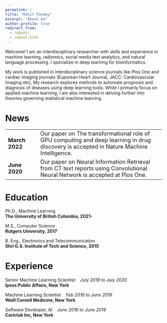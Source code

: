 ```yaml
---
permalink: /
title: "Mohit Pandey"
excerpt: "About me"
author_profile: true
redirect_from: 
  - /about/
  - /about.html
---
```


Welcome! I am an interdisciplinary researcher with skills and experience in machine learning, radiomics, social media text analytics, and natural language processing. I specialize in deep learning for bioinformatics. 

My work is published in interdisciplinary science journals like Plos One and cardiac imaging journals (Euporean Heart Journal, JACC: Cardiovascular Imaging etc), My research explores methods to automate prognosis and diagnosis of diseases using deep learning tools. While I primarily focus on applied machine learning, I am also interested in delving further into theories governing statistical machine learning. 

<!-- I am currently on the job market seeking Research & Developement positions in machine learning. -->
News
======
<!-- <b> July 2020</b> - Left Ipsos, active on job market <br>
<b>June 2020 </b> - Our paper on Neural Information Retrieval from CT text reports using Convolutional Neural Network is accepted at Plos One. <br>
<b>Nov 2019</b> - Our poster on Survey of deep learning based natural language processing for social media insights is accepted at Americal Association of Public Opinion Research, 2020<br>
<b>July 2019 </b> - I will be joining Ipsos Public Affairs in New York City<br> -->

<style>
table, th, td {
  border: 0px solid black;
   font-size: 18px
}
</style>

<table>
 
  <tr>
    <td><b> March 2022</b></td>
    <td></td>
    <td>Our paper on The transformational role of GPU computing and deep learning in drug discovery is accepted in Nature Machine Intelligence. </td>
  </tr>
  
  <tr>
    <td><b> June 2020</b></td>
    <td></td>
    <td> Our paper on Neural Information Retrieval from CT text reports using Convolutional Neural Network is accepted at Plos One.</td>
  </tr>
 
 
 
</table>

Education
======
Ph.D., Machine Learning
<br><b>The University of British Columbia,                                  2021- </b>

M.S., Computer Science 
<br><b>Rutgers University,                                                    2017</b>

B. Eng., Electronics and Telecommunication 
<br><b>Shri G.S. Institute of Tech and Science,                    2015</b>



Experience
======
<p>Senior Machine Learning Scientist <i> &nbsp;&nbsp; July 2019 to July 2020 </i>
  <br> <b> Ipsos Public Affairs, New York </b> </p>
  <p> Machine Learning Scientist <i>         &nbsp;&nbsp;     Feb 2016 to June 2019 </i>
  <br> <b> Weill Cornell Medicine, New York </b> </p>
  <p>Software Developer, AI <i>         &nbsp;&nbsp;     June 2016 to June 2019 </i>
  <br> <b> Cariclub Inc, New York </b> </p>

